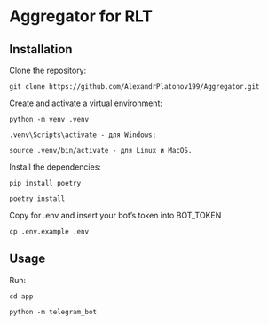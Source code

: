 # Aggregator for RLT

## Installation
Clone the repository:
```shell
git clone https://github.com/AlexandrPlatonov199/Aggregator.git
```

Create and activate a virtual environment:
```shell
python -m venv .venv

.venv\Scripts\activate - для Windows;

source .venv/bin/activate - для Linux и MacOS.
```


Install the dependencies:

```shell
pip install poetry
```
```shell
poetry install 
```

Copy for .env and insert your bot’s token into BOT_TOKEN
```shell
cp .env.example .env
```

## Usage
Run:
```shell
cd app
```

```shell
python -m telegram_bot
```
